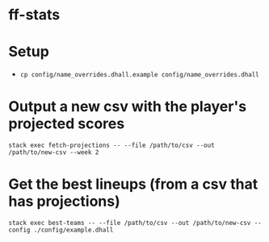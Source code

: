 # ff-stats

# Setup

- `cp config/name_overrides.dhall.example config/name_overrides.dhall`

# Output a new csv with the player's projected scores

`stack exec fetch-projections -- --file /path/to/csv --out /path/to/new-csv --week 2`

# Get the best lineups (from a csv that has projections)

`stack exec best-teams -- --file /path/to/csv --out /path/to/new-csv --config ./config/example.dhall`
